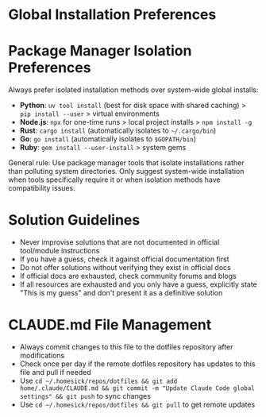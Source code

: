 # Global Installation Preferences

# Package Manager Isolation Preferences

Always prefer isolated installation methods over system-wide global installs:

- **Python**: `uv tool install` (best for disk space with shared caching) > `pip install --user` > virtual environments
- **Node.js**: `npx` for one-time runs > local project installs > `npm install -g` 
- **Rust**: `cargo install` (automatically isolates to `~/.cargo/bin`)
- **Go**: `go install` (automatically isolates to `$GOPATH/bin`)  
- **Ruby**: `gem install --user-install` > system gems

General rule: Use package manager tools that isolate installations rather than polluting system directories. Only suggest system-wide installation when tools specifically require it or when isolation methods have compatibility issues.

# Solution Guidelines

- Never improvise solutions that are not documented in official tool/module instructions
- If you have a guess, check it against official documentation first
- Do not offer solutions without verifying they exist in official docs
- If official docs are exhausted, check community forums and blogs
- If all resources are exhausted and you only have a guess, explicitly state "This is my guess" and don't present it as a definitive solution

# CLAUDE.md File Management

- Always commit changes to this file to the dotfiles repository after modifications
- Check once per day if the remote dotfiles repository has updates to this file and pull if needed
- Use `cd ~/.homesick/repos/dotfiles && git add home/.claude/CLAUDE.md && git commit -m "Update Claude Code global settings" && git push` to sync changes
- Use `cd ~/.homesick/repos/dotfiles && git pull` to get remote updates